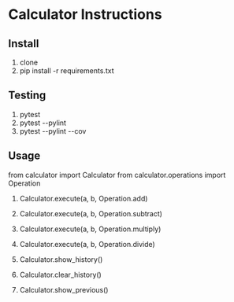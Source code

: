 # Calculator Instructions

## Install

1. clone
2. pip install -r requirements.txt

## Testing

1. pytest
2. pytest --pylint
3. pytest --pylint --cov

## Usage
from calculator import Calculator 
from calculator.operations import Operation

1. Calculator.execute(a, b, Operation.add)
2. Calculator.execute(a, b, Operation.subtract)
3. Calculator.execute(a, b, Operation.multiply)
4. Calculator.execute(a, b, Operation.divide)

5. Calculator.show_history()
6. Calculator.clear_history()
7. Calculator.show_previous()
